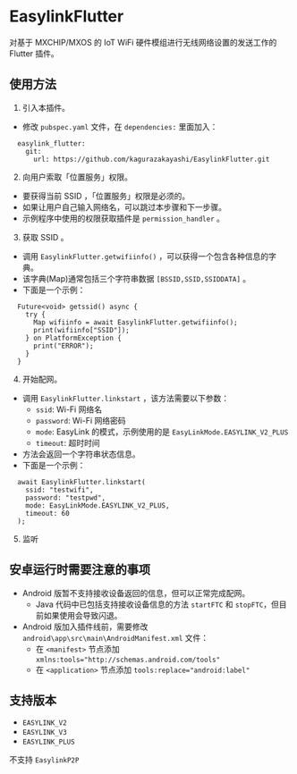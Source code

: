 # EasylinkFlutter

对基于 MXCHIP/MXOS 的 IoT WiFi 硬件模组进行无线网络设置的发送工作的 Flutter 插件。

## 使用方法

1. 引入本插件。
  - 修改 `pubspec.yaml` 文件，在 `dependencies:` 里面加入：
```
  easylink_flutter:
    git:
      url: https://github.com/kagurazakayashi/EasylinkFlutter.git
```
2. 向用户索取「位置服务」权限。
  - 要获得当前 SSID ，「位置服务」权限是必须的。
  - 如果让用户自己输入网络名，可以跳过本步骤和下一步骤。
  - 示例程序中使用的权限获取插件是 `permission_handler` 。
3. 获取 SSID 。
  - 调用 `EasylinkFlutter.getwifiinfo()` ，可以获得一个包含各种信息的字典。
  - 该字典(Map)通常包括三个字符串数据 `[BSSID,SSID,SSIDDATA]` 。
  - 下面是一个示例：
```
  Future<void> getssid() async {
    try {
      Map wifiinfo = await EasylinkFlutter.getwifiinfo();
      print(wifiinfo["SSID"]);
    } on PlatformException {
      print("ERROR");
    }
  }
```
4. 开始配网。
  - 调用 `EasylinkFlutter.linkstart` ，该方法需要以下参数：
    - `ssid`: Wi-Fi 网络名
    - `password`: Wi-Fi 网络密码
    - `mode`: EasyLink 的模式，示例使用的是 `EasyLinkMode.EASYLINK_V2_PLUS`
    - `timeout`: 超时时间
  - 方法会返回一个字符串状态信息。
  - 下面是一个示例：
```
  await EasylinkFlutter.linkstart(
    ssid: "testwifi",
    password: "testpwd",
    mode: EasyLinkMode.EASYLINK_V2_PLUS,
    timeout: 60
  );
```
5. 监听

## 安卓运行时需要注意的事项

- Android 版暂不支持接收设备返回的信息，但可以正常完成配网。
  - Java 代码中已包括支持接收设备信息的方法 `startFTC` 和 `stopFTC`，但目前如果使用会导致闪退。
- Android 版加入插件线前，需要修改 `android\app\src\main\AndroidManifest.xml` 文件：
  - 在 `<manifest>` 节点添加 `xmlns:tools="http://schemas.android.com/tools"`
  - 在 `<application>` 节点添加 `tools:replace="android:label"`

## 支持版本

- `EASYLINK_V2`
- `EASYLINK_V3`
- `EASYLINK_PLUS`

不支持 `EasylinkP2P`